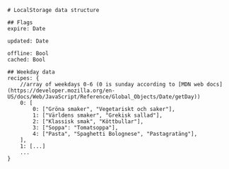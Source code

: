 	# LocalStorage data structure

	## Flags
	expire: Date

	updated: Date

	offline: Bool
	cached: Bool

	## Weekday data
	recipes: {
		//array of weekdays 0-6 (0 is sunday according to [MDN web docs](https://developer.mozilla.org/en-US/docs/Web/JavaScript/Reference/Global_Objects/Date/getDay))
		0: [
			0: ["Gröna smaker", "Vegetariskt och saker"],
			1: ["Världens smaker", "Grekisk sallad"],
			2: ["Klassisk smak", "Köttbullar"],
			3: ["Soppa": "Tomatsoppa"],
			4: ["Pasta", "Spaghetti Bolognese", "Pastagratäng"],
		],
		1: [...]
		... 
	}
